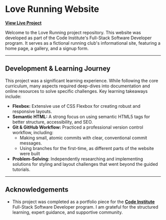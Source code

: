 # Love Running Website

[**View Live Project**](https://curtisnlogan.github.io/love-running/)  

Welcome to the Love Running project repository. This website was developed as part of the Code Institute's Full-Stack Software Developer program. It serves as a fictional running club's informational site, featuring a home page, a gallery, and a signup form.

---

## Development & Learning Journey

This project was a significant learning experience. While following the core curriculum, many aspects required deep-dives into documentation and online resources to solve specific challenges. Key learning takeaways include:

* **Flexbox:** Extensive use of CSS Flexbox for creating robust and responsive layouts.
* **Semantic HTML:** A strong focus on using semantic HTML5 tags for better structure, accessibility, and SEO.
* **Git & GitHub Workflow:** Practiced a professional version control workflow, including:
    * Making small, atomic commits with clear, conventional commit messages.
    * Using branches for the first-time, as different parts of the website were built
* **Problem-Solving:** Independently researching and implementing solutions for styling and layout challenges that went beyond the guided tutorials.

---

## Acknowledgements

* This project was completed as a portfolio piece for the [**Code Institute**](https://codeinstitute.net) Full-Stack Software Developer program. I am grateful for the structured learning, expert guidance, and supportive community.
